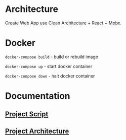 # Architecture

Create Web App use Clean Architecture + React + Mobx.

# Docker

`docker-compose build` - build or rebuild image

`docker-compose up` - start docker container

`docker-compose down` - halt docker container


# Documentation

## [Project Script](./docs/SCRIPTS.md "Project Scripts Documentation")
## [Project Architecture](./docs/ARCHITECTURE.md "Project Architecture Documentation")
